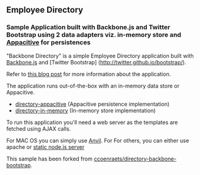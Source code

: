 ## Employee Directory ##

### Sample Application built with Backbone.js and Twitter Bootstrap using 2 data adapters viz. in-memory store and [Appacitive](http://www.appacitive.com) for persistences ###

"Backbone Directory" is a simple Employee Directory application built with [Backbone.js](http://backbonejs.org) and [Twitter Bootstrap] (http://twitter.github.io/bootstrap/).

Refer to [this blog post]() for more information about the application.

The application runs out-of-the-box with an in-memory data store or Appacitive.

- [directory-appacitive](https://github.com/chiragsanghvi/employee-directory/tree/master/js/models/model-appacitive-com.js) (Appacitive persistence implementation)
- [directory-in-memory](https://github.com/chiragsanghvi/employee-directory/tree/master/js/models/model-in-memory.js) (In-memory store implementation)

To run this application you'll need a web server as the templates are fetched using AJAX calls. 

For MAC OS you can simply use [Anvil](http://anvilformac.com/). For
For others, you can either use apache or [static node.js server](https://gist.github.com/rpflorence/701407)

This sample has been forked from [ccoenraets/directory-backbone-bootstrap](https://github.com/ccoenraets/directory-backbone-bootstrap).
